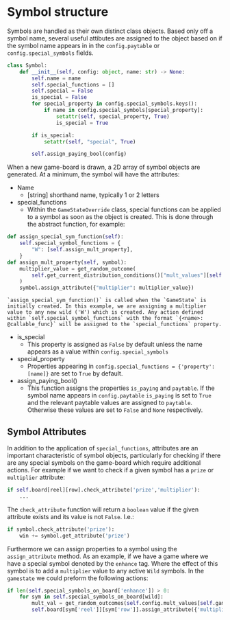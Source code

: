 # Symbol structure

Symbols are handled as their own distinct class objects. Based only off a symbol name, several useful attibutes are assigned to the object based on if the symbol name appears in in the `config.paytable` or `config.special_symbols` fields. 

```python
class Symbol:
    def __init__(self, config: object, name: str) -> None:
        self.name = name
        self.special_functions = []
        self.special = False
        is_special = False
        for special_property in config.special_symbols.keys():
            if name in config.special_symbols[special_property]:
                setattr(self, special_property, True)
                is_special = True

        if is_special:
            setattr(self, "special", True)

        self.assign_paying_bool(config)
```
When a new game-board is drawn, a 2D array of symbol objects are generated. At a minimum, the symbol will have the attributes:

* Name
    * [string] shorthand name, typically 1 or 2 letters
* special_functions
    * Within the `GameStateOverride` class, special functions can be applied to a symbol as soon as the object is created. This is done through the abstract function, for example:

```python
def assign_special_sym_function(self):
    self.special_symbol_functions = {
        "W": [self.assign_mult_property],
    }
def assign_mult_property(self, symbol):
    multiplier_value = get_random_outcome(
        self.get_current_distribution_conditions()["mult_values"][self.gametype]
    )
    symbol.assign_attribute({"multiplier": multiplier_value})
```
    
    `assign_special_sym_function()` is called when the `GameState` is initially created. In this example, we are assigning a multiplier value to any new wild ('W') which is created. Any action defined within `self.special_symbol_functions` with the format `{<name>: @callable_func}` will be assigned to the `special_functions` property.
* is_special
    * This property is assigned as `False` by default unless the name appears as a value within `config.special_symbols`
* special_property
    * Properties appearing in `config.special_functions = {'property': [name]}` are set to `True` by default. 
* assign_paying_bool()
    * This function assigns the properties `is_paying` and `paytable`. If the symbol name appears in `config.paytable` `is_paying` is set to `True` and the relevant paytable values are assigned to `paytable`. Otherwise these values are set to `False` and `None` respectively.


## Symbol Attributes

In addition to the application of `special_functions`, attributes are an important characteristic of symbol objects, particularly for checking if there are any special symbols on the game-board which require additional actions. For example if we want to check if a given symbol has a `prize` or `multiplier` attribute:
```python
if self.board[reel][row].check_attribute('prize','multiplier'):
    ...
```

The `check_attribute` function will return a `boolean` value if the given attribute exists and its value is not `False`. I.e.:
```python
if symbol.check_attribute('prize'):
    win += symbol.get_attribute('prize')
```

Furthermore we can assign properties to a symbol using the `assign_attribute` method. As an example, if we have a game where we have a special symbol denoted by the `enhance` tag. Where the effect of this symbol is to add a `multiplier` value to any active `Wild` symbols. In the `gamestate` we could preform the following actions:
```python
if len(self.special_symbols_on_board['enhance']) > 0:
    for sym in self.special_symbols_on_board[wild]:
        mult_val = get_random_outcomes(self.config.mult_values[self.gametype])
        self.board[sym['reel']][sym['row']].assign_attribute({'multiplier', mult_val})
```